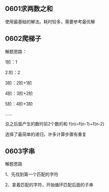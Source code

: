 

## 0601求两数之和

使用最基础的解法。耗时较多，需要参考最优解



## 0602爬梯子

解题思路：

1阶：1

2:阶：2

3阶：2阶+1阶

4阶：3阶+2阶

5阶：4阶+3阶

……

总之后面产生的数时前2个数的和 f(n)=f(n-1)+f(n-2)

选择了最简单的递归，许多计算步骤有重复

## 0603字串

解题思路

1、先找到第一个匹配的字符

2、拿着匹配的字符，开始循环匹配后面的子串